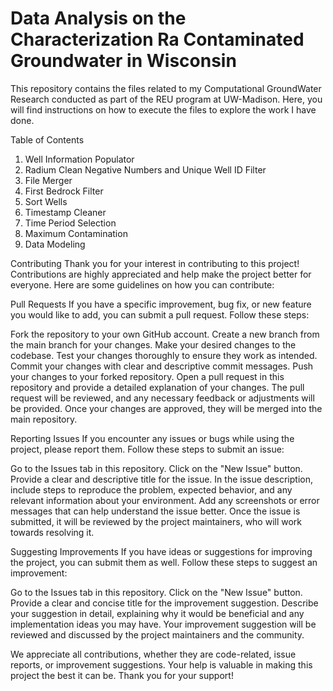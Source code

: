 # Data Analysis on the Characterization Ra Contaminated Groundwater in Wisconsin

This repository contains the files related to my Computational GroundWater Research conducted as part of the REU program at UW-Madison. Here, you will find instructions on how to execute the files to explore the work I have done.

Table of Contents
1) Well Information Populator
2) Radium Clean Negative Numbers and Unique Well ID Filter
3) File Merger
4) First Bedrock Filter
5) Sort Wells
6) Timestamp Cleaner
7) Time Period Selection
8) Maximum Contamination
9) Data Modeling

Contributing
Thank you for your interest in contributing to this project! Contributions are highly appreciated and help make the project better for everyone. Here are some guidelines on how you can contribute:

Pull Requests
If you have a specific improvement, bug fix, or new feature you would like to add, you can submit a pull request. Follow these steps:

Fork the repository to your own GitHub account.
Create a new branch from the main branch for your changes.
Make your desired changes to the codebase.
Test your changes thoroughly to ensure they work as intended.
Commit your changes with clear and descriptive commit messages.
Push your changes to your forked repository.
Open a pull request in this repository and provide a detailed explanation of your changes.
The pull request will be reviewed, and any necessary feedback or adjustments will be provided. Once your changes are approved, they will be merged into the main repository.

Reporting Issues
If you encounter any issues or bugs while using the project, please report them. Follow these steps to submit an issue:

Go to the Issues tab in this repository.
Click on the "New Issue" button.
Provide a clear and descriptive title for the issue.
In the issue description, include steps to reproduce the problem, expected behavior, and any relevant information about your environment.
Add any screenshots or error messages that can help understand the issue better.
Once the issue is submitted, it will be reviewed by the project maintainers, who will work towards resolving it.

Suggesting Improvements
If you have ideas or suggestions for improving the project, you can submit them as well. Follow these steps to suggest an improvement:

Go to the Issues tab in this repository.
Click on the "New Issue" button.
Provide a clear and concise title for the improvement suggestion.
Describe your suggestion in detail, explaining why it would be beneficial and any implementation ideas you may have.
Your improvement suggestion will be reviewed and discussed by the project maintainers and the community.

We appreciate all contributions, whether they are code-related, issue reports, or improvement suggestions. Your help is valuable in making this project the best it can be. Thank you for your support!
